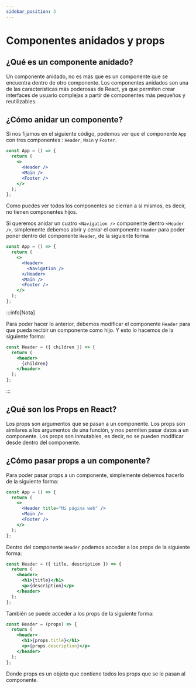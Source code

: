 ```yaml
---
sidebar_position: 3
---
```


# Componentes anidados y props

## ¿Qué es un componente anidado?

Un componente anidado, no es más que es un componente que se encuentra dentro
de otro componente. Los componentes anidados son una de las características
más poderosas de React, ya que permiten crear interfaces de usuario complejas
a partir de componentes más pequeños y reutilizables.

## ¿Cómo anidar un componente?

Si nos fijamos en el siguiente código, podemos ver que el componente `App`
con tres componentes : `Header`, `Main` y `Footer`.

```jsx
const App = () => {
  return (
    <>
      <Header />
      <Main />
      <Footer />
    </>
  );
};
```

Como puedes ver todos los componentes se cierran a si mismos, es decir, no
tienen componentes hijos.

Si queremos anidar un cuatro `<Navigation />` componente dentro `<Header />`, simplemente debemos abrir y cerrar el componente `Header` para poder poner dentro del componente `Header`, de la siguiente forma

```jsx
const App = () => {
  return (
    <>
      <Header>
        <Navigation />
      </Header>
      <Main />
      <Footer />
    </>
  );
};
```

:::info[Nota]

Para poder hacer lo anterior, debemos modificar el componente `Header` para que
pueda recibir un componente como hijo. Y esto lo hacemos de la siguiente forma:


```jsx
const Header = ({ children }) => {
  return (
    <header>
      {children}
    </header>
  );
};
```

:::

## ¿Qué son los Props en React?

Los props son argumentos que se pasan a un componente. Los props son
similares a los argumentos de una función, y nos permiten pasar datos a un
componente. Los props son inmutables, es decir, no se pueden modificar desde
dentro del componente.

## ¿Cómo pasar props a un componente?

Para poder pasar props a un componente, simplemente debemos hacerlo de la
siguiente forma:

```jsx
const App = () => {
  return (
    <>
      <Header title="Mi página web" />
      <Main />
      <Footer />
    </>
  );
};
```
Dentro del componente `Header` podemos acceder a los props de la siguiente
forma:

```jsx
const Header = ({ title, description }) => {
  return (
    <header>
      <h1>{title}</h1>
      <p>{description}</p>
    </header>
  );
};
```
También se puede acceder a los props de la siguiente forma:

```jsx
const Header = (props) => {
  return (
    <header>
      <h1>{props.title}</h1>
      <p>{props.description}</p>
    </header>
  );
};
```
Donde props es un objeto que contiene todos los props que se le pasan al
componente.
